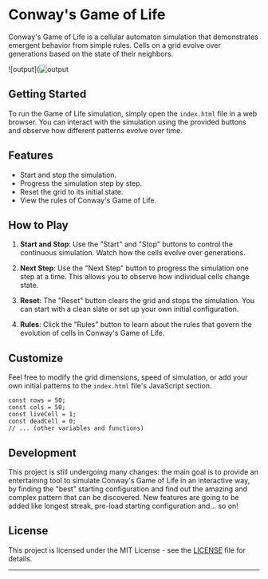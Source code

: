 # Conway's Game of Life

Conway's Game of Life is a cellular automaton simulation that demonstrates emergent behavior from simple rules. Cells on a grid evolve over generations based on the state of their neighbors.

![output](![output](https://github.com/iPaoloTM/game-of-life/assets/43711362/edd75174-c24e-49c0-9786-e5277a94c940)

## Getting Started

To run the Game of Life simulation, simply open the `index.html` file in a web browser. You can interact with the simulation using the provided buttons and observe how different patterns evolve over time.

## Features

- Start and stop the simulation.
- Progress the simulation step by step.
- Reset the grid to its initial state.
- View the rules of Conway's Game of Life.

## How to Play

1. **Start and Stop**: Use the "Start" and "Stop" buttons to control the continuous simulation. Watch how the cells evolve over generations.

2. **Next Step**: Use the "Next Step" button to progress the simulation one step at a time. This allows you to observe how individual cells change state.

3. **Reset**: The "Reset" button clears the grid and stops the simulation. You can start with a clean slate or set up your own initial configuration.

4. **Rules**: Click the "Rules" button to learn about the rules that govern the evolution of cells in Conway's Game of Life.

## Customize

Feel free to modify the grid dimensions, speed of simulation, or add your own initial patterns to the `index.html` file's JavaScript section.

```
const rows = 50;
const cols = 50;
const liveCell = 1;
const deadCell = 0;
// ... (other variables and functions)
```

## Development

This project is still undergoing many changes: the main goal is to provide an entertaining tool to simulate Conway's Game of Life in an interactive way, by finding the "best" starting configuration and find out the amazing and complex pattern that can be discovered. New features are going to be added like longest streak, pre-load starting configuration and... so on!

## License

This project is licensed under the MIT License - see the [LICENSE](LICENSE) file for details.

---
